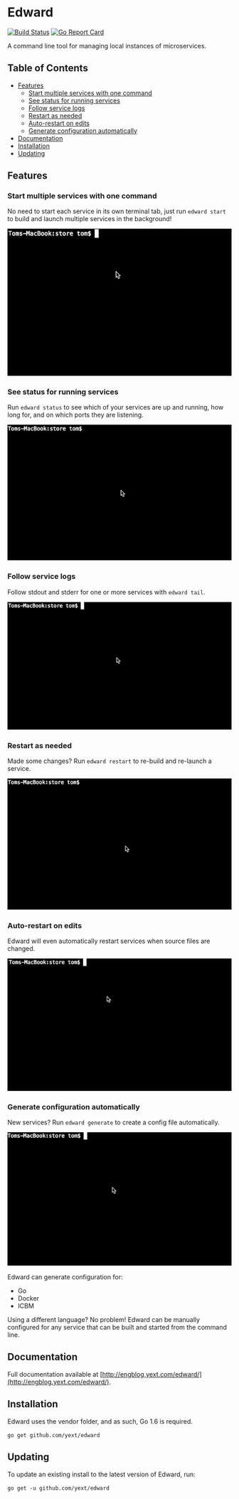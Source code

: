 # Edward

[![Build Status](https://travis-ci.org/yext/edward.svg?branch=master)](https://travis-ci.org/yext/edward)
[![Go Report Card](https://goreportcard.com/badge/github.com/yext/edward)](https://goreportcard.com/report/github.com/yext/edward)

A command line tool for managing local instances of microservices.

## Table of Contents  

* [Features](#features)
  * [Start multiple services with one command](#start-multiple-services-with-one-command)
  * [See status for running services](#see-status-for-running-services)
  * [Follow service logs](#follow-service-logs)
  * [Restart as needed](#restart-as-needed)
  * [Auto-restart on edits](#auto-restart-on-edits)
  * [Generate configuration automatically](#generate-configuration-automatically)
* [Documentation](#documentation)
* [Installation](#installation)  
* [Updating](#updating)

## Features

### Start multiple services with one command

No need to start each service in its own terminal tab, just run `edward start` to build and launch multiple
services in the background!

![Starting services](images/start.gif)

### See status for running services

Run `edward status` to see which of your services are up and running, how long for, and on which ports
they are listening.

![View Status](images/status.gif)

### Follow service logs

Follow stdout and stderr for one or more services with `edward tail`.

![Follow logs](images/tail.gif)

### Restart as needed

Made some changes? Run `edward restart` to re-build and re-launch a service.

![Restart services](images/restart.gif)

### Auto-restart on edits

Edward will even automatically restart services when source files are changed.

![Auto-restart when files are edited](images/autorestart.gif)

### Generate configuration automatically

New services? Run `edward generate` to create a config file automatically.

![Generate configuration](images/generate.gif)

Edward can generate configuration for:

* Go
* Docker
* ICBM

Using a different language? No problem! Edward can be manually configured for any
service that can be built and started from the command line.

## Documentation

Full documentation available at [http://engblog.yext.com/edward/](http://engblog.yext.com/edward/).

## Installation

Edward uses the vendor folder, and as such, Go 1.6 is required.

    go get github.com/yext/edward

## Updating

To update an existing install to the latest version of Edward, run:

    go get -u github.com/yext/edward
